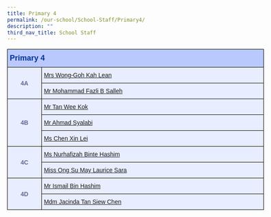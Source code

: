 ```yaml
---
title: Primary 4
permalink: /our-school/School-Staff/Primary4/
description: ""
third_nav_title: School Staff
---
```

<style type="text/css">
.tg  {border-collapse:collapse;border-color:#aabcfe;border-spacing:0;}
.tg td{background-color:#e8edff;border-color:#aabcfe;border-style:solid;border-width:1px;color:#669;
  font-family:Arial, sans-serif;font-size:14px;overflow:hidden;padding:10px 5px;word-break:normal;}
.tg th{background-color:#b9c9fe;border-color:#aabcfe;border-style:solid;border-width:1px;color:#039;
  font-family:Arial, sans-serif;font-size:14px;font-weight:normal;overflow:hidden;padding:10px 5px;word-break:normal;}
.tg .tg-18eh{border-color:#000000;font-weight:bold;text-align:center;vertical-align:middle}
.tg .tg-s25z{border-color:#000000;font-size:18px;font-weight:bold;text-align:left;vertical-align:top}
.tg .tg-73oq{border-color:#000000;text-align:left;vertical-align:top}
</style>
<table class="tg" style="undefined;table-layout: fixed; width: 600px">
<colgroup>
<col style="width: 80px">
<col style="width: 520px">
</colgroup>
<thead>
  <tr>
    <th class="tg-s25z" colspan="2">Primary 4</th>
  </tr>
</thead>
<tbody>
  <tr>
    <td class="tg-18eh" rowspan="2">4A</td>
    <td class="tg-73oq"><a href="mailto:wong-goh_kah_lean@schools.gov.sg">Mrs Wong-Goh Kah Lean</a></td></tr>
  <tr>
    <td class="tg-73oq"><a href="mailto:mohammad_fazli_b_salleh@schools.gov.sg">Mr Mohammad Fazli B Salleh</a></td></tr>
  <tr>
    <td class="tg-18eh" rowspan="3">4B</td>
    <td class="tg-73oq"><a href="mailto:tan_wee_kok@schools.gov.sg">Mr Tan Wee Kok</a></td></tr>
  <tr>
    <td class="tg-73oq"><a href="mailto:ahmad_syalabi_adi_sunaryo@schools.gov.sg">Mr Ahmad Syalabi</a></td></tr>
  <tr>
    <td class="tg-73oq"><a href="mailto:chen_xin_lei@schools.gov.sg">Ms Chen Xin Lei</a></td></tr>
  <tr>
    <td class="tg-18eh" rowspan="2">4C</td>
    <td class="tg-73oq"><a href="mailto:nurhafizah_hashim@schools.gov.sg">Ms Nurhafizah Binte Hashim</a></td></tr>
  <tr>
    <td class="tg-73oq"><a href="mailto:ong_su_may_laurice@schools.gov.sg">Miss Ong Su May Laurice Sara</a></td></tr>
  <tr>
    <td class="tg-18eh" rowspan="2">4D</td>
    <td class="tg-73oq"><a href="mailto:ismail_hashim@schools.gov.sg">Mr Ismail Bin Hashim</a></td></tr>
  <tr>
    <td class="tg-73oq"><a href="mailto:tan_siew_chen_jacinda@schools.gov.sg">Mdm Jacinda Tan Siew Chen</a></td></tr>
</tbody>
</table>